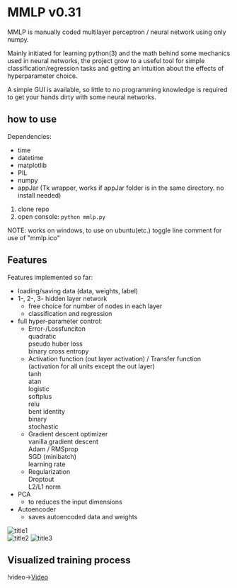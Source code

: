 # MMLP v0.31
MMLP is manually coded multilayer perceptron / neural network using only numpy.  
  
Mainly initiated for learning python(3) and the math behind some mechanics used in neural networks, the project grow to a useful tool for simple classification/regression tasks and getting an intuition about the effects of hyperparameter choice.

A simple GUI is available, so little to no programming knowledge is required to get your hands dirty with some neural networks.
## how to use  
Dependencies:
* time
* datetime
* matplotlib
* PIL
* numpy  
* appJar (Tk wrapper, works if appJar folder is in the same directory. no install needed)

1. clone repo  
2. open console:
```python mmlp.py```

NOTE: works on windows, to use on ubuntu(etc.) toggle line comment for use of "mmlp.ico" 
## Features  
Features implemented so far:
* loading/saving data (data, weights, label)
* 1-, 2-, 3- hidden layer network
  * free choice for number of nodes in each layer
  * classification and regression
* full hyper-parameter control:
  * Error-/Lossfunciton  
    quadratic  
    pseudo huber loss  
    binary cross entropy  
  * Activation function (out layer activation) / Transfer function (activation for all units except the out layer)  
    tanh  
    atan  
    logistic  
    softplus  
    relu  
    bent identity  
    binary  
    stochastic  
  * Gradient descent optimizer  
    vanilla gradient descent  
    Adam / RMSprop  
    SGD (minibatch)  
    learning rate  
  * Regularization  
    Droptout  
    L2/L1 norm  
* PCA
  * to reduces the input dimensions
* Autoencoder 
  * saves autoencoded data and weights  
  
![title1](GUI_mmlp.PNG)  
![title2](loss_plot.png)
![title3](2d_plot.png)
## Visualized training process
!video->[Video](2D_dream.mp4)
